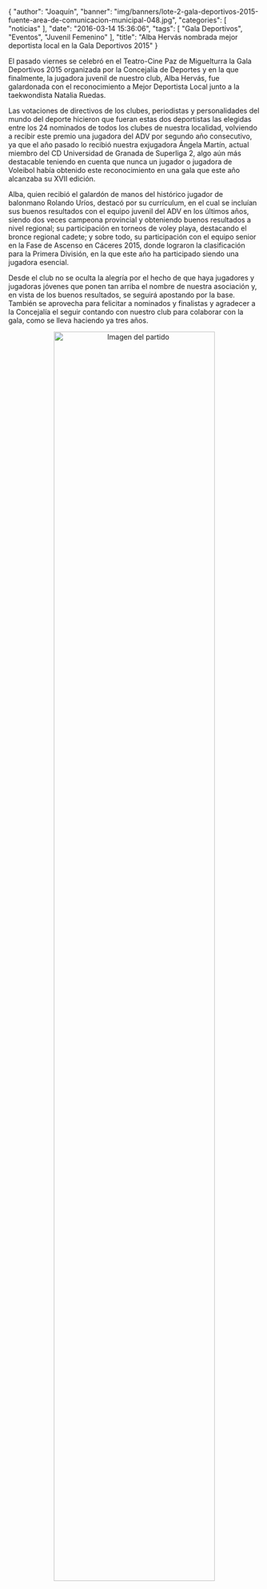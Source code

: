 {
  "author": "Joaquín", 
  "banner": "img/banners/lote-2-gala-deportivos-2015-fuente-area-de-comunicacion-municipal-048.jpg", 
  "categories": [
    "noticias"
  ], 
  "date": "2016-03-14 15:36:06", 
  "tags": [
    "Gala Deportivos", 
    "Eventos", 
    "Juvenil Femenino"
  ], 
  "title": "Alba Hervás nombrada mejor deportista local en la Gala Deportivos 2015"
}

El pasado viernes se celebró en el Teatro-Cine Paz de Miguelturra la Gala Deportivos 2015 organizada por la Concejalía de Deportes y en la que finalmente, la jugadora juvenil de nuestro club, Alba Hervás, fue galardonada con el reconocimiento a Mejor Deportista Local junto a la taekwondista Natalia Ruedas.

Las votaciones de directivos de los clubes, periodistas y personalidades del mundo del deporte hicieron que fueran estas dos deportistas las elegidas entre los 24 nominados de todos los clubes de nuestra localidad, volviendo a recibir este premio una jugadora del ADV por segundo año consecutivo, ya que el año pasado lo recibió nuestra exjugadora Ángela Martín, actual miembro del CD Universidad de Granada de Superliga 2, algo aún más destacable teniendo en cuenta que nunca un jugador o jugadora de Voleibol había obtenido este reconocimiento en una gala que este año alcanzaba su XVII edición.

Alba, quien recibió el galardón de manos del histórico jugador de balonmano Rolando Uríos, destacó por su currículum, en el cual se incluían sus buenos resultados con el equipo juvenil del ADV en los últimos años, siendo dos veces campeona provincial y obteniendo buenos resultados a nivel regional; su participación en torneos de voley playa, destacando el bronce regional cadete; y sobre todo, su participación con el equipo senior en la Fase de Ascenso en Cáceres 2015, donde lograron la clasificación para la Primera División, en la que este año ha participado siendo una jugadora esencial.

Desde el club no se oculta la alegría por el hecho de que haya jugadores y jugadoras jóvenes que ponen tan arriba el nombre de nuestra asociación y, en vista de los buenos resultados, se seguirá apostando por la base. También se aprovecha para felicitar a nominados y finalistas y agradecer a la Concejalía el seguir contando con nuestro club para colaborar con la gala, como se lleva haciendo ya tres años.

<center>
<a target="_new" href="http://www.advmiguelturra.org/img/banners/lote-2-gala-deportivos-2015-fuente-area-de-comunicacion-municipal-048.jpg"> 
<img alt="Imagen del partido" width="80%" align="center" src="http://www.advmiguelturra.org/img/banners/lote-2-gala-deportivos-2015-fuente-area-de-comunicacion-municipal-048.jpg"/> </a> </center> 

